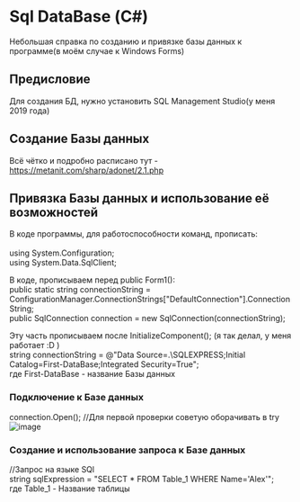 # Sql DataBase (С#)
Небольшая справка по созданию и привязке базы данных к программе(в моём случае к Windows Forms)

## Предисловие
Для создания БД, нужно установить SQL Management Studio(у меня 2019 года)<br>
 
## Создание Базы данных
Всё чётко и подробно расписано тут - https://metanit.com/sharp/adonet/2.1.php


## Привязка Базы данных и использование её возможностей
В коде программы, для работоспособности команд, прописать:<br>
<br>
using System.Configuration;<br>
using System.Data.SqlClient;<br>

В коде, прописываем перед public Form1():<br>
public static string connectionString = ConfigurationManager.ConnectionStrings["DefaultConnection"].ConnectionString;<br>
public SqlConnection connection = new SqlConnection(connectionString);<br>

Эту часть прописываем после InitializeComponent(); (я так делал, у меня работает :D )<br>
string connectionString = @"Data Source=.\SQLEXPRESS;Initial Catalog=First-DataBase;Integrated Security=True";<br>
где First-DataBase - название Базы данных<br>

### Подключение к Базе данных
connection.Open(); //Для первой проверки советую оборачивать в try<br>
![image](https://github.com/Ksasha05/Sql-DataBase-C-/assets/113344025/2cc952ac-50c8-4034-ac92-818b30d9f8c2) <br>

### Создание и использование запроса к Базе данных
//Запрос на языке SQl<br>
string sqlExpression = "SELECT * FROM Table_1 WHERE Name='Alex'";<br>
где Table_1 - Название таблицы<br>





